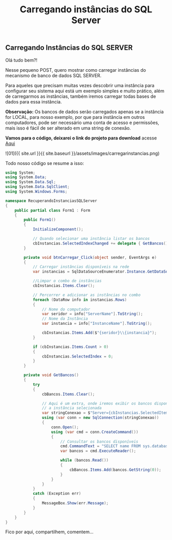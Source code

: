 ﻿---
title: "Carregando instâncias do SQL Server"
comments: false
excerpt_separator: "Ler mais"
categories:
  - CSharp
  - SQL Server
tags:
  - CSharp
---

## Carregando Instâncias do SQL SERVER

Olá tudo bem?!

Nesse pequeno POST, quero mostrar como carregar instâncias do mecanismo de banco de dados SQL SERVER.

Para aqueles que precisam muitas vezes descobrir uma instância para configurar seu sistema aqui está um exemplo simples e muito prático, além
de carregarmos as instâncias, também iremos carregar todas bases de dados para essa instância.

**Observação:** Os bancos de dados serão carregados apenas se a instância for LOCAL, para nosso exemplo, por que para instância em outros computadores, pode ser necessário
uma conta de acesso e permissões, mais isso é fácil de ser alterado em uma string de conexão.

**Vamos para o código, deixarei o link do projeto para download**  acesse [Aqui](https://www.dropbox.com/s/wpjszyx0itnu1sp/RecuperandoInstanciasSQLServer.rar?dl=0)


![01]({{ site.url }}{{ site.baseurl }}/assets/images/carregarinstancias.png)


Todo nosso código se resume a isso:
```csharp
using System;
using System.Data;
using System.Data.Sql;
using System.Data.SqlClient;
using System.Windows.Forms;

namespace RecuperandoInstanciasSQLServer
{
    public partial class Form1 : Form
    {
        public Form1()
        {
            InitializeComponent();

            // Quando selecionar uma instância listar os bancos
            cbInstancias.SelectedIndexChanged += delegate { GetBancos(); };
        }

        private void btnCarregar_Click(object sender, EventArgs e)
        {
            // Carregar instâncias disponíveis na rede
            var instancias = SqlDataSourceEnumerator.Instance.GetDataSources();

            //Limpar o combo de instâncias
            cbInstancias.Items.Clear();

            // Percorrer e adicionar as instâncias no combo
            foreach (DataRow info in instancias.Rows)
            {
                // Nome do computador
                var seridor = info["ServerName"].ToString();
                // Nome da Instância
                var instancia = info["InstanceName"].ToString();

                cbInstancias.Items.Add($"{seridor}\\{instancia}");
            }

            if (cbInstancias.Items.Count > 0)
            {
                cbInstancias.SelectedIndex = 0;
            }
        }

        private void GetBancos()
        {
            try
            {
                cbBancos.Items.Clear();

                // Aqui é um extra, onde iremos exibir os bancos disponíveis para
                // a instância selecionada
                var stringConexao = $"Server={cbInstancias.SelectedItem};Database=master;Trusted_Connection=True;";
                using (var conn = new SqlConnection(stringConexao))
                {
                    conn.Open();
                    using (var cmd = conn.CreateCommand())
                    {
                        // Consultar os bancos disponíveis
                        cmd.CommandText = "SELECT name FROM sys.databases";
                        var bancos = cmd.ExecuteReader();

                        while (bancos.Read())
                        {
                            cbBancos.Items.Add(bancos.GetString(0));
                        }
                    }
                }
            }
            catch (Exception err)
            {
                MessageBox.Show(err.Message);
            }
        }
    }
}
```

Fico por aqui, compartilhem, comentem...